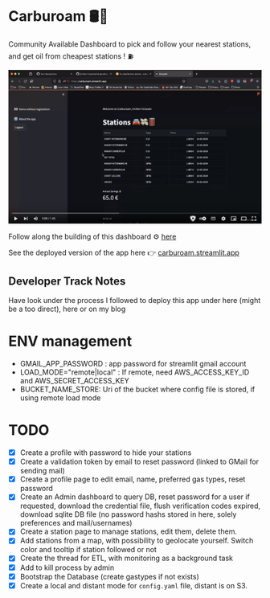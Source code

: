 # Carburoam 🛢️💸

Community Available Dashboard to pick and follow your nearest stations,
and get oil from cheapest stations ! ⛽

[![Watch the video](medias/videocover.png)](https://www.youtube.com/embed/Hdzx-nRAvdI)

Follow along the building of this dashboard ⚙️ [here](https://emilien-foissotte.github.io/posts/posts/2024/05/streamlit-gas-stations/?utm_campaign=GasWebApp)

See the deployed version of the app here 👉 [carburoam.streamlit.app](https://carburoam.streamlit.app/)

## Developer Track Notes

Have look under the process I followed to deploy this app under here (might be a too direct), here or on my blog

# ENV management

- GMAIL_APP_PASSWORD : app password for streamlit gmail account
- LOAD_MODE="remote|local" : If remote, need AWS_ACCESS_KEY_ID and AWS_SECRET_ACCESS_KEY
- BUCKET_NAME_STORE: Uri of the bucket where config file is stored, if using remote load mode

# TODO

- [x] Create a profile with password to hide your stations
- [x] Create a validation token by email to reset password (linked to GMail for sending mail)
- [x] Create a profile page to edit email, name, preferred gas types, reset password
- [x] Create an Admin dashboard to query DB, reset password for a user if requested, download the credential file,
      flush verification codes expired, download sqlite DB file (no password hashs stored in here, solely preferences and mail/usernames)
- [x] Create a station page to manage stations, edit them, delete them.
- [x] Add stations from a map, with possibility to geolocate yourself. Switch color and tooltip if station followed or not
- [x] Create the thread for ETL, with monitoring as a background task
- [x] Add to kill process by admin
- [x] Bootstrap the Database (create gastypes if not exists)
- [x] Create a local and distant mode for `config.yaml` file, distant is on S3.

